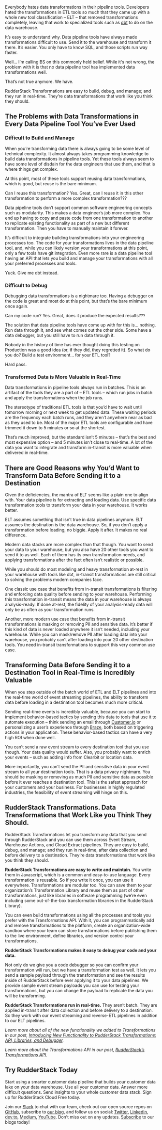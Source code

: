 Everybody hates data transformations in their pipeline tools. Developers hated the transformations in ETL tools so much that they came up with a whole new tool classification – ELT – that removed transformations completely, leaving that work to specialized tools such as [dbt](https://www.getdbt.com/) to do on the data warehouse.

It’s easy to understand why. Data pipeline tools have always made transformations difficult to use. Send it to the warehouse and transform it there. It’s easier. You only have to know SQL, and those scripts run way faster.

Well… I’m calling BS on this commonly held belief. While it's not wrong, the problem with it is that no data pipeline tool has implemented data transformations well.

That’s not true anymore. We have.

RudderStack Transformations are easy to build, debug, and manage; and they run in real-time. They’re data transformations that work like you think they should.

## The Problems with Data Transformations in Every Data Pipeline Tool You’ve Ever Used

### Difficult to Build and Manage

When you’re transforming data there is always going to be some level of technical complexity. It almost always takes programming knowledge to build data transformations in pipeline tools. Yet these tools always seem to have some level of disdain for the data engineers that use them, and that is where things get complex.

At this point, most of these tools support reusing data transformations, which is good, but reuse is the bare minimum.

Can I reuse this transformation? Yes. Great, can I reuse it in this other transformation to perform a more complex transformation???

Data pipeline tools don’t support common software engineering concepts such as modularity. This makes a data engineer’s job more complex. You end up having to copy and paste code from one transformation to another to replicate existing functionality as part of a new but different transformation. Then you have to manually maintain it forever.

It’s difficult to integrate building transformations into your engineering processes too. The code for your transformations lives in the data pipeline tool, and, while you can likely version your transformations at this point, only a few tools have git integration. Even more rare is a data pipeline tool having an API that lets you build and manage your transformations with all your preferred processes and tools.

Yuck. Give me dbt instead.

### Difficult to Debug

Debugging data transformations is a nightmare too. Having a debugger on the code is great and most do at this point, but that’s the bare minimum once again.

Can my code run? Yes. Great, does it produce the expected results???

The solution that data pipeline tools have come up with for this is... nothing. Run data through it, and see what comes out the other side. Some have a data debugger, but you still have to run data through it.

Nobody in the history of time has ever thought doing this testing on Production was a good idea (or, if they did, they regretted it). So what do you do? Build a test environment... for your ETL tool?

Hard pass.

### Transformed Data is More Valuable in Real-Time

Data transformations in pipeline tools always run in batches. This is an artifact of the tools they are a part of – ETL tools – which run jobs in batch and apply the transformations when the job runs.

The stereotype of traditional ETL tools is that you’d have to wait until tomorrow morning or next week to get updated data. These waiting periods are the frequency each batch runs, and they aren’t anywhere near as bad as they used to be. Most of the major ETL tools are configurable and have trimmed it down to 5 minutes or so at the shortest.

That’s much improved, but the standard isn’t 5 minutes – that’s the best and most expensive option – and 5 minutes isn’t close to real-time. A lot of the data you want to integrate and transform in-transit is more valuable when delivered in real-time.

## There are Good Reasons why You’d Want to Transform Data Before Sending it to a Destination

Given the deficiencies, the mantra of ELT seems like a plain one to align with. Your data pipeline is for extracting and loading data. Use specific data transformation tools to transform your data in your warehouse. It works better.

ELT assumes something that isn’t true in data pipelines anymore. ELT assumes the destination is the data warehouse. So, if you don’t apply a transformation before loading, no biggie. Apply it after. It makes no real difference.

Modern data stacks are more complex than that though. You want to send your data to your warehouse, but you also have 20 other tools you want to send it to as well. Each of them has its own transformation needs, and applying transformations after the fact often isn’t realistic or possible.

While you should do most modeling and heavy transformation at-rest in your warehouse with tools like dbt, in-transit transformations are still critical to solving the problems modern companies face.

One classic use case that benefits from in-transit transformations is filtering and enforcing data quality before sending to your warehouse. Performing this transformation in-transit means the data in your warehouse is always analysis-ready. If done at-rest, the fidelity of your analysis-ready data will only be as often as your transformation runs.

Another, more modern use case that benefits from in-transit transformations is masking or removing PII and sensitive data. It’s better if this kind of data is never loaded anywhere it isn’t needed, including your warehouse. While you can mask/remove PII after loading data into your warehouse, you probably can’t after loading into your 20 other destination tools. You need in-transit transformations to support this very common use case.

## Transforming Data Before Sending it to a Destination Tool in Real-Time is Incredibly Valuable

When you step outside of the batch world of ETL and ELT pipelines and into the real-time world of event streaming pipelines, the ability to transform data before loading in a destination tool becomes much more critical.

Sending real-time events is incredibly valuable, because you can start to implement behavior-based tactics by sending this data to tools that use it to automate execution – think sending an email through [Customer.io](https://customer.io/) or personalizing a user’s experience through [Braze](https://www.braze.com/), both based on triggering actions in your application. These behavior-based tactics can have a very high ROI when done well.

You can’t send a raw event stream to every destination tool that you use though. Your data quality would suffer. Also, you probably want to enrich your events – such as adding info from Clearbit or location data.

More importantly, you can’t send the PII and sensitive data in your event stream to all your destination tools. That is a data privacy nightmare. You should be masking or removing as much PII and sensitive data as possible before it ever reaches a destination tool. This is the safest approach for your customers and your business. For businesses in highly regulated industries, the feasibility of event streaming will hinge on this.

## RudderStack Transformations. Data Transformations that Work Like you Think They Should.

RudderStack Transformations let you transform any data that you send through RudderStack and you can use them across Event Stream, Warehouse Actions, and Cloud Extract pipelines. They are easy to build, debug, and manage; and they run in real-time, after data collection and before delivery to a destination. They’re data transformations that work like you think they should.

**RudderStack Transformations are easy to write and maintain.** You write them in Javascript, which is a common and easy-to-use language. Every transformation is reusable. So if you write it once, you can use it everywhere. Transformations are modular too. You can save them to your organization’s Transformation Library and reuse them as part of other transformations, just like libraries in software programming (we’re even including some out-of-the-box transformation libraries in the RudderStack Library).

You can even build transformations using all the processes and tools you prefer with the Transformations API. With it, you can programmatically add and remove transformations to the platform, create an organization-wide sandbox where your team can store transformations before publishing them to the live environment, define libraries, and version control your transformations.

**RudderStack Transformations makes it easy to debug your code and your data.**

Not only do we give you a code debugger so you can confirm your transformation will run, but we have a transformation test as well. It lets you send a sample payload through the transformation and see the results inside of RudderStack before ever applying it to your data pipelines. We provide sample event stream payloads you can use for testing your transformations, but you can change the payload to replicate the data you will be transforming.

**RudderStack Transformations run in real-time.** They aren’t batch. They are applied in-transit after data collection and before delivery to a destination. So they work with our event streaming and reverse-ETL pipelines in addition to our ELT pipelines.

_Learn more about all of the new functionality we added to Transformations in our post, [Introducing New Functionality to RudderStack Transformations: API, Libraries, and Debugger](https://rudderstack.com/blog/introducing-new-functionality-to-rudderstack-transformations-api-library-and-debugger)._

_Learn more about the Transformations API in our post, [RudderStack’s Transformations API](https://rudderstack.com/blog/rudderstacks-transformations-api)._

## Try RudderStack Today

Start using a smarter customer data pipeline that builds your customer data lake on your data warehouse. Use all your customer data. Answer more difficult questions. Send insights to your whole customer data stack. Sign up for RudderStack Cloud Free today.

Join our [Slack](https://resources.rudderstack.com/join-rudderstack-slack) to chat with our team, check out our open source repos on [GitHub](https://github.com/rudderlabs), subscribe to [our blog](https://rudderstack.com/blog/), and follow us on social: [Twitter](https://twitter.com/RudderStack), [LinkedIn](https://www.linkedin.com/company/rudderlabs/), [dev.to](https://dev.to/rudderstack), [Medium](https://rudderstack.medium.com/), [YouTube](https://www.youtube.com/channel/UCgV-B77bV_-LOmKYHw8jvBw). Don’t miss out on any updates. [Subscribe](https://rudderstack.com/blog/) to our blogs today!